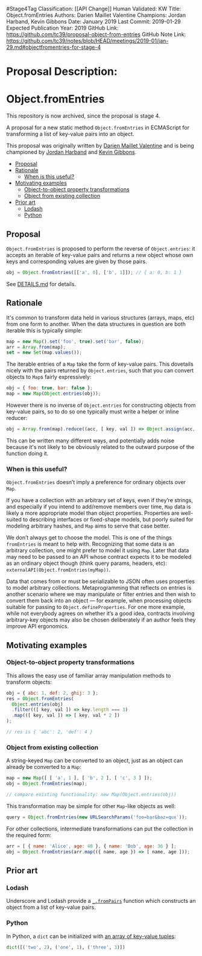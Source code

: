 #Stage4Tag
Classification: [[API Change]]
Human Validated: KW
Title: Object.fromEntries
Authors: Darien Maillet Valentine
Champions: Jordan Harband, Kevin Gibbons
Date: January 2019
Last Commit: 2019-01-29
Expected Publication Year: 2019
GitHub Link: https://github.com/tc39/proposal-object-from-entries
GitHub Note Link: https://github.com/tc39/notes/blob/HEAD/meetings/2019-01/jan-29.md#objectfromentries-for-stage-4

# Proposal Description:
# Object.fromEntries

This repository is now archived, since the proposal is stage 4.

A proposal for a new static method `Object.fromEntries` in ECMAScript for transforming a list of key-value pairs into an object.

This proposal was originally written by [Darien Maillet Valentine](https://github.com/bathos) and is being championed by [Jordan Harband](https://github.com/ljharb) and [Kevin Gibbons](https://github.com/bakkot).

<!-- MarkdownTOC autolink=true -->

- [Proposal](#proposal)
- [Rationale](#rationale)
  - [When is this useful?](#when-is-this-useful)
- [Motivating examples](#motivating-examples)
  - [Object-to-object property transformations](#object-to-object-property-transformations)
  - [Object from existing collection](#object-from-existing-collection)
- [Prior art](#prior-art)
  - [Lodash](#lodash)
  - [Python](#python)

<!-- /MarkdownTOC -->

## Proposal

`Object.fromEntries` is proposed to perform the reverse of `Object.entries`: it accepts an iterable of key-value pairs and returns a new object whose own keys and corresponding values are given by those pairs.

```js
obj = Object.fromEntries([['a', 0], ['b', 1]]); // { a: 0, b: 1 }
```

See [DETAILS.md](https://github.com/bakkot/object-from-entries/blob/master/DETAILS.md) for details.


## Rationale

It's common to transform data held in various structures (arrays, maps, etc) from one form to another. When the data structures in question are both iterable this is typically simple:

```js
map = new Map().set('foo', true).set('bar', false);
arr = Array.from(map);
set = new Set(map.values());
```

The iterable entries of a `Map` take the form of key-value pairs. This dovetails nicely with the pairs returned by `Object.entries`, such that you can convert objects to `Map`s fairly expressively:

```js
obj = { foo: true, bar: false };
map = new Map(Object.entries(obj));
```

However there is no inverse of `Object.entries` for constructing objects from key-value pairs, so to do so one typically must write a helper or inline reducer:

```js
obj = Array.from(map).reduce((acc, [ key, val ]) => Object.assign(acc, { [key]: val }), {});
```

This can be written many different ways, and potentially adds noise because it's not likely to be obviously related to the outward purpose of the function doing it.

### When is this useful?

`Object.fromEntries` doesn’t imply a preference for ordinary objects over `Map`.

If you have a collection with an arbitrary set of keys, even if they’re strings,
and especially if you intend to add/remove members over time, `Map` data is
likely a more appropriate model than object properties. Properties are
well-suited to describing interfaces or fixed-shape models, but poorly suited
for modeling arbitrary hashes, and `Map` aims to serve that case better.

We don’t always get to choose the model. This is one of the things `fromEntries`
is meant to help with. Recognizing that some data is an arbitrary collection,
one might prefer to model it using `Map`. Later that data may need to be passed
to an API whose contract expects it to be modeled as an ordinary object though
(think query params, headers, etc): `externalAPI(Object.fromEntries(myMap))`.

Data that comes from or must be serializable to JSON often uses properties to
model arbitrary collections. Metaprogramming that reflects on entries is another
scenario where we may manipulate or filter entries and then wish to convert them
back into an object — for example, when processing objects suitable for passing
to `Object.defineProperties`. For one more example, while not everybody agrees
on whether it’s a good idea, contracts involving arbitrary-key objects may also
be chosen deliberately if an author feels they improve API ergonomics.

## Motivating examples

### Object-to-object property transformations

This allows the easy use of familiar array manipulation methods to transform objects:

```js
obj = { abc: 1, def: 2, ghij: 3 };
res = Object.fromEntries(
  Object.entries(obj)
  .filter(([ key, val ]) => key.length === 3)
  .map(([ key, val ]) => [ key, val * 2 ])
);

// res is { 'abc': 2, 'def': 4 }
```

### Object from existing collection

A string-keyed `Map` can be converted to an object, just as an object can already be converted to a `Map`:

```js
map = new Map([ [ 'a', 1 ], [ 'b', 2 ], [ 'c', 3 ] ]);
obj = Object.fromEntries(map);

// compare existing functionality: new Map(Object.entries(obj))
```

This transformation may be simple for other `Map`-like objects as well:

```js
query = Object.fromEntries(new URLSearchParams('foo=bar&baz=qux'));
```

For other collections, intermediate transformations can put the collection in the required form:

```js
arr = [ { name: 'Alice', age: 40 }, { name: 'Bob', age: 36 } ];
obj = Object.fromEntries(arr.map(({ name, age }) => [ name, age ]));
```

## Prior art

### Lodash

Underscore and Lodash provide a [`_.fromPairs`](https://lodash.com/docs/4.17.4#fromPairs) function which constructs an object from a list of key-value pairs.

### Python

In Python, a `dict` can be initialized with [an array of key-value tuples](https://docs.python.org/3/library/stdtypes.html#dict):

```python
dict([('two', 2), ('one', 1), ('three', 3)])
```

